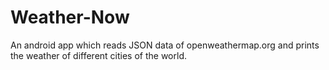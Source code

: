 # Weather-Now
An android app which reads JSON data of openweathermap.org and prints the weather of different cities of the world.
